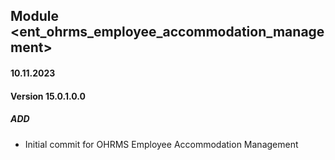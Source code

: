 ## Module <ent_ohrms_employee_accommodation_management>

#### 10.11.2023
#### Version 15.0.1.0.0
##### ADD
- Initial commit for OHRMS Employee Accommodation Management
